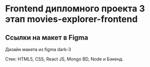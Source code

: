 
# Frontend дипломного проекта 3 этап movies-explorer-frontend 

## Ссылки на макет в Figma 

Дизайн макета из figma dark-3 

Стек: HTML5, CSS, React JS, Mongo BD, Node и Бэкенд.

